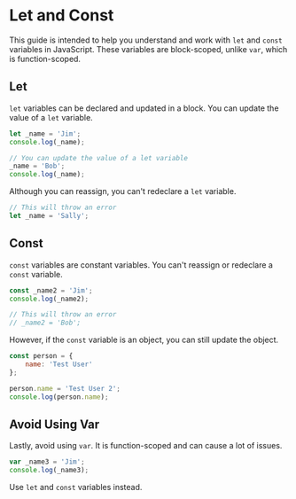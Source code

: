 # Let and Const

This guide is intended to help you understand and work with `let` and `const` variables in JavaScript. These variables are block-scoped, unlike `var`, which is function-scoped.

## Let

`let` variables can be declared and updated in a block. You can update the value of a `let` variable.

```javascript
let _name = 'Jim';
console.log(_name);

// You can update the value of a let variable
_name = 'Bob';
console.log(_name);
```

Although you can reassign, you can't redeclare a `let` variable.

```javascript
// This will throw an error
let _name = 'Sally';
```

## Const

`const` variables are constant variables. You can't reassign or redeclare a `const` variable.

```javascript
const _name2 = 'Jim';
console.log(_name2);

// This will throw an error
// _name2 = 'Bob';
```

However, if the `const` variable is an object, you can still update the object.

```javascript
const person = {
    name: 'Test User'
};

person.name = 'Test User 2';
console.log(person.name);
```

## Avoid Using Var

Lastly, avoid using `var`. It is function-scoped and can cause a lot of issues.

```javascript
var _name3 = 'Jim';
console.log(_name3);
```

Use `let` and `const` variables instead.